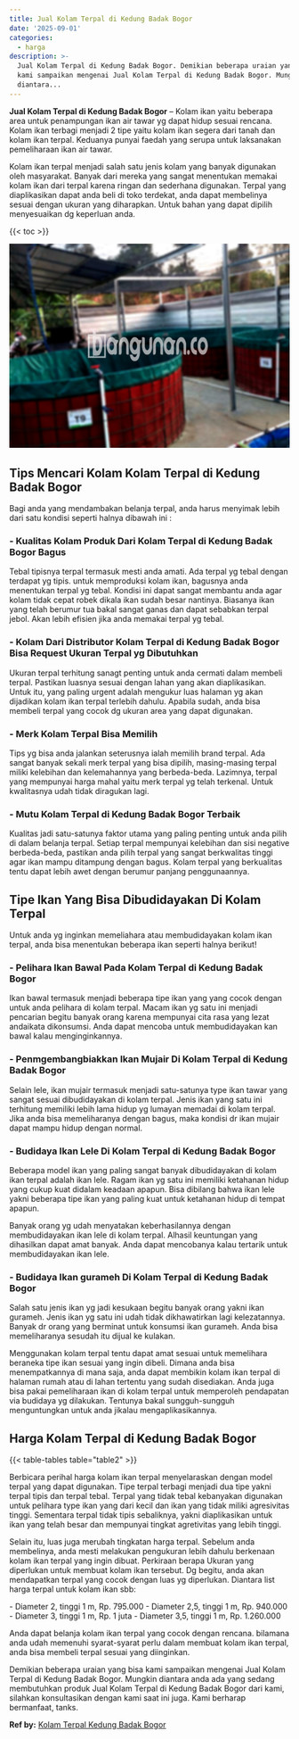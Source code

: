 ```yaml
---
title: Jual Kolam Terpal di Kedung Badak Bogor
date: '2025-09-01'
categories:
  - harga
description: >-
  Jual Kolam Terpal di Kedung Badak Bogor. Demikian beberapa uraian yang bisa
  kami sampaikan mengenai Jual Kolam Terpal di Kedung Badak Bogor. Mungkin
  diantara...
---
```


**Jual Kolam Terpal di Kedung Badak Bogor** – Kolam ikan yaitu beberapa area untuk penampungan ikan air tawar yg dapat hidup sesuai rencana. Kolam ikan terbagi menjadi 2 tipe yaitu kolam ikan segera dari tanah dan kolam ikan terpal. Keduanya punyai faedah yang serupa untuk laksanakan pemeliharaan ikan air tawar.

Kolam ikan terpal menjadi salah satu jenis kolam yang banyak digunakan oleh masyarakat. Banyak dari mereka yang sangat menentukan memakai kolam ikan dari terpal karena ringan dan sederhana digunakan. Terpal yang diaplikasikan dapat anda beli di toko terdekat, anda dapat membelinya sesuai dengan ukuran yang diharapkan. Untuk bahan yang dapat dipilih menyesuaikan dg keperluan anda.

{{< toc >}}

![Jual Kolam Terpal di Kedung Badak Bogor](/images/jual-kolam-terpal-44.png)

## Tips Mencari Kolam Kolam Terpal di Kedung Badak Bogor

Bagi anda yang mendambakan belanja terpal, anda harus menyimak lebih dari satu kondisi seperti halnya dibawah ini :

### \- Kualitas Kolam Produk Dari Kolam Terpal di Kedung Badak Bogor Bagus

Tebal tipisnya terpal termasuk mesti anda amati. Ada terpal yg tebal dengan terdapat yg tipis. untuk memproduksi kolam ikan, bagusnya anda menentukan terpal yg tebal. Kondisi ini dapat sangat membantu anda agar kolam tidak cepat robek dikala ikan sudah besar nantinya. Biasanya ikan yang telah berumur tua bakal sangat ganas dan dapat sebabkan terpal jebol. Akan lebih efisien jika anda memakai terpal yg tebal.

### \- Kolam Dari Distributor Kolam Terpal di Kedung Badak Bogor Bisa Request Ukuran Terpal yg Dibutuhkan

Ukuran terpal terhitung sanagt penting untuk anda cermati dalam membeli terpal. Pastikan luasnya sesuai dengan lahan yang akan diaplikasikan. Untuk itu, yang paling urgent adalah mengukur luas halaman yg akan dijadikan kolam ikan terpal terlebih dahulu. Apabila sudah, anda bisa membeli terpal yang cocok dg ukuran area yang dapat digunakan.

### \- Merk Kolam Terpal Bisa Memilih

Tips yg bisa anda jalankan seterusnya ialah memilih brand terpal. Ada sangat banyak sekali merk terpal yang bisa dipilih, masing-masing terpal miliki kelebihan dan kelemahannya yang berbeda-beda. Lazimnya, terpal yang mempunyai harga mahal yaitu merk terpal yg telah terkenal. Untuk kwalitasnya udah tidak diragukan lagi.

### \- Mutu Kolam Terpal di Kedung Badak Bogor Terbaik

Kualitas jadi satu-satunya faktor utama yang paling penting untuk anda pilih di dalam belanja terpal. Setiap terpal mempunyai kelebihan dan sisi negative berbeda-beda, pastikan anda pilih terpal yang sangat berkwalitas tinggi agar ikan mampu ditampung dengan bagus. Kolam terpal yang berkualitas tentu dapat lebih awet dengan berumur panjang penggunaannya.

## Tipe Ikan Yang Bisa Dibudidayakan Di Kolam Terpal

Untuk anda yg inginkan memeliahara atau membudidayakan kolam ikan terpal, anda bisa menentukan beberapa ikan seperti halnya berikut!

### \- Pelihara Ikan Bawal Pada Kolam Terpal di Kedung Badak Bogor

Ikan bawal termasuk menjadi beberapa tipe ikan yang yang cocok dengan untuk anda pelihara di kolam terpal. Macam ikan yg satu ini menjadi pencarian begitu banyak orang karena mempunyai cita rasa yang lezat andaikata dikonsumsi. Anda dapat mencoba untuk membudidayakan kan bawal kalau menginginkannya.

### \- Penmgembangbiakkan Ikan Mujair Di Kolam Terpal di Kedung Badak Bogor

Selain lele, ikan mujair termasuk menjadi satu-satunya type ikan tawar yang sangat sesuai dibudidayakan di kolam terpal. Jenis ikan yang satu ini terhitung memiliki lebih lama hidup yg lumayan memadai di kolam terpal. Jika anda bisa memeliharanya dengan bagus, maka kondisi dr ikan mujair dapat mampu hidup dengan normal.

### \- Budidaya Ikan Lele Di Kolam Terpal di Kedung Badak Bogor

Beberapa model ikan yang paling sangat banyak dibudidayakan di kolam ikan terpal adalah ikan lele. Ragam ikan yg satu ini memiliki ketahanan hidup yang cukup kuat didalam keadaan apapun. Bisa dibilang bahwa ikan lele yakni beberapa tipe ikan yang paling kuat untuk ketahanan hidup di tempat apapun.

Banyak orang yg udah menyatakan keberhasilannya dengan membudidayakan ikan lele di kolam terpal. Alhasil keuntungan yang dihasilkan dapat amat banyak. Anda dapat mencobanya kalau tertarik untuk membudidayakan ikan lele.

### \- Budidaya Ikan gurameh Di Kolam Terpal di Kedung Badak Bogor

Salah satu jenis ikan yg jadi kesukaan begitu banyak orang yakni ikan gurameh. Jenis ikan yg satu ini udah tidak dikhawatirkan lagi kelezatannya. Banyak dr orang yang berminat untuk konsumsi ikan gurameh. Anda bisa memeliharanya sesudah itu dijual ke kulakan.

Menggunakan kolam terpal tentu dapat amat sesuai untuk memelihara beraneka tipe ikan sesuai yang ingin dibeli. Dimana anda bisa menempatkannya di mana saja, anda dapat membikin kolam ikan terpal di halaman rumah atau di lahan tertentu yang sudah disediakan. Anda juga bisa pakai pemeliharaan ikan di kolam terpal untuk memperoleh pendapatan via budidaya yg dilakukan. Tentunya bakal sungguh-sungguh menguntungkan untuk anda jikalau mengaplikasikannya.

## Harga Kolam Terpal di Kedung Badak Bogor

{{< table-tables table="table2" >}}

Berbicara perihal harga kolam ikan terpal menyelaraskan dengan model terpal yang dapat digunakan. Tipe terpal terbagi menjadi dua tipe yakni terpal tipis dan terpal tebal. Terpal yang tidak tebal kebanyakan digunakan untuk pelihara type ikan yang dari kecil dan ikan yang tidak miliki agresivitas tinggi. Sementara terpal tidak tipis sebaliknya, yakni diaplikasikan untuk ikan yang telah besar dan mempunyai tingkat agretivitas yang lebih tinggi.

Selain itu, luas juga merubah tingkatan harga terpal. Sebelum anda membelinya, anda mesti melakukan pengukuran lebih dahulu berkenaan kolam ikan terpal yang ingin dibuat. Perkiraan berapa Ukuran yang diperlukan untuk membuat kolam ikan tersebut. Dg begitu, anda akan mendapatkan terpal yang cocok dengan luas yg diperlukan. Diantara list harga terpal untuk kolam ikan sbb:

\- Diameter 2, tinggi 1 m, Rp. 795.000 - Diameter 2,5, tinggi 1 m, Rp. 940.000 - Diameter 3, tinggi 1 m, Rp. 1 juta - Diameter 3,5, tinggi 1 m, Rp. 1.260.000

Anda dapat belanja kolam ikan terpal yang cocok dengan rencana. bilamana anda udah memenuhi syarat-syarat perlu dalam membuat kolam ikan terpal, anda bisa membeli terpal sesuai yang diinginkan.

Demikian beberapa uraian yang bisa kami sampaikan mengenai Jual Kolam Terpal di Kedung Badak Bogor. Mungkin diantara anda ada yang sedang membutuhkan produk Jual Kolam Terpal di Kedung Badak Bogor dari kami, silahkan konsultasikan dengan kami saat ini juga. Kami berharap bermanfaat, tanks.

**Ref by:** [Kolam Terpal Kedung Badak Bogor](https://id.wikipedia.org/wiki/Kolam)
